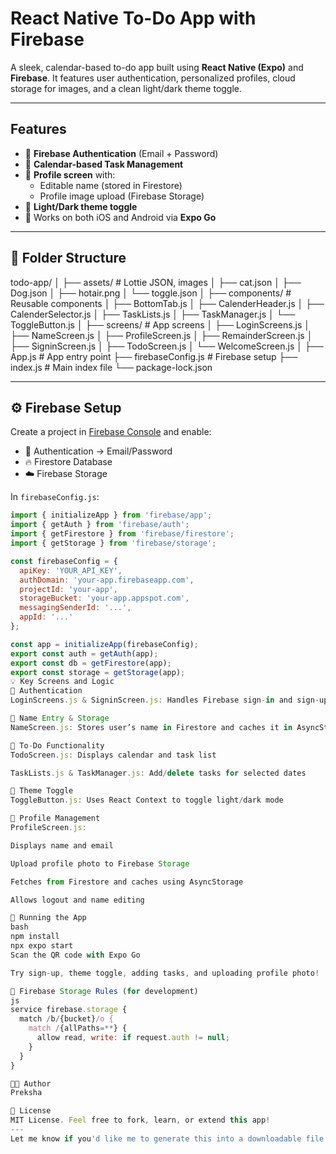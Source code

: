 # React Native To-Do App with Firebase

A sleek, calendar-based to-do app built using **React Native (Expo)** and **Firebase**. It features user authentication, personalized profiles, cloud storage for images, and a clean light/dark theme toggle.

---

## Features

- 🔐 **Firebase Authentication** (Email + Password)
- 📅 **Calendar-based Task Management**
- 🧍 **Profile screen** with:
  - Editable name (stored in Firestore)
  - Profile image upload (Firebase Storage)
- 🎨 **Light/Dark theme toggle**
- 📲 Works on both iOS and Android via **Expo Go**

---

## 📁 Folder Structure

todo-app/
│
├── assets/ # Lottie JSON, images
│ ├── cat.json
│ ├── Dog.json
│ ├── hotair.png
│ └── toggle.json
│
├── components/ # Reusable components
│ ├── BottomTab.js
│ ├── CalenderHeader.js
│ ├── CalenderSelector.js
│ ├── TaskLists.js
│ ├── TaskManager.js
│ └── ToggleButton.js
│
├── screens/ # App screens
│ ├── LoginScreens.js
│ ├── NameScreen.js
│ ├── ProfileScreen.js
│ ├── RemainderScreen.js
│ ├── SigninScreen.js
│ ├── TodoScreen.js
│ └── WelcomeScreen.js
│
├── App.js # App entry point
├── firebaseConfig.js # Firebase setup
├── index.js # Main index file
└── package-lock.json

---

## ⚙️ Firebase Setup

Create a project in [Firebase Console](https://console.firebase.google.com) and enable:

- 🔑 Authentication → Email/Password
- 🔥 Firestore Database
- ☁️ Firebase Storage 

In `firebaseConfig.js`:

```js
import { initializeApp } from 'firebase/app';
import { getAuth } from 'firebase/auth';
import { getFirestore } from 'firebase/firestore';
import { getStorage } from 'firebase/storage';

const firebaseConfig = {
  apiKey: 'YOUR_API_KEY',
  authDomain: 'your-app.firebaseapp.com',
  projectId: 'your-app',
  storageBucket: 'your-app.appspot.com',
  messagingSenderId: '...',
  appId: '...'
};

const app = initializeApp(firebaseConfig);
export const auth = getAuth(app);
export const db = getFirestore(app);
export const storage = getStorage(app);
💡 Key Screens and Logic
🔐 Authentication
LoginScreens.js & SigninScreen.js: Handles Firebase sign-in and sign-up with validation.

📝 Name Entry & Storage
NameScreen.js: Stores user’s name in Firestore and caches it in AsyncStorage.

📅 To-Do Functionality
TodoScreen.js: Displays calendar and task list

TaskLists.js & TaskManager.js: Add/delete tasks for selected dates

🎨 Theme Toggle
ToggleButton.js: Uses React Context to toggle light/dark mode

👤 Profile Management
ProfileScreen.js:

Displays name and email

Upload profile photo to Firebase Storage

Fetches from Firestore and caches using AsyncStorage

Allows logout and name editing

🧪 Running the App
bash
npm install
npx expo start
Scan the QR code with Expo Go

Try sign-up, theme toggle, adding tasks, and uploading profile photo!

🔐 Firebase Storage Rules (for development)
js
service firebase.storage {
  match /b/{bucket}/o {
    match /{allPaths=**} {
      allow read, write: if request.auth != null;
    }
  }
}

👩‍💻 Author
Preksha

📄 License
MIT License. Feel free to fork, learn, or extend this app!
---
Let me know if you'd like me to generate this into a downloadable file or push it into your project folder.
